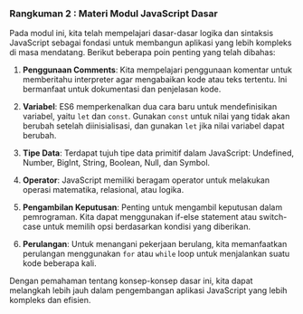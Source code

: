 ### Rangkuman 2 : Materi Modul JavaScript Dasar

Pada modul ini, kita telah mempelajari dasar-dasar logika dan sintaksis JavaScript sebagai fondasi untuk membangun aplikasi yang lebih kompleks di masa mendatang. Berikut beberapa poin penting yang telah dibahas:

1. **Penggunaan Comments**: Kita mempelajari penggunaan komentar untuk memberitahu interpreter agar mengabaikan kode atau teks tertentu. Ini bermanfaat untuk dokumentasi dan penjelasan kode.

2. **Variabel**: ES6 memperkenalkan dua cara baru untuk mendefinisikan variabel, yaitu `let` dan `const`. Gunakan `const` untuk nilai yang tidak akan berubah setelah diinisialisasi, dan gunakan `let` jika nilai variabel dapat berubah.

3. **Tipe Data**: Terdapat tujuh tipe data primitif dalam JavaScript: Undefined, Number, BigInt, String, Boolean, Null, dan Symbol.

4. **Operator**: JavaScript memiliki beragam operator untuk melakukan operasi matematika, relasional, atau logika.

5. **Pengambilan Keputusan**: Penting untuk mengambil keputusan dalam pemrograman. Kita dapat menggunakan if-else statement atau switch-case untuk memilih opsi berdasarkan kondisi yang diberikan.

6. **Perulangan**: Untuk menangani pekerjaan berulang, kita memanfaatkan perulangan menggunakan `for` atau `while` loop untuk menjalankan suatu kode beberapa kali.

Dengan pemahaman tentang konsep-konsep dasar ini, kita dapat melangkah lebih jauh dalam pengembangan aplikasi JavaScript yang lebih kompleks dan efisien.